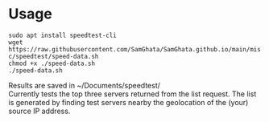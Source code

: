 # Usage
`sudo apt install speedtest-cli`  
`wget https://raw.githubusercontent.com/SamGhata/SamGhata.github.io/main/misc/speedtest/speed-data.sh`  
`chmod +x ./speed-data.sh`  
`./speed-data.sh`  
  
Results are saved in ~/Documents/speedtest/  
Currently tests the top three servers returned from the list request. The list is generated by finding test servers nearby the geolocation of the (your) source IP address.

